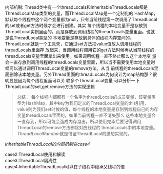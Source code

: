   内部机制: Thread类中有一个threadLocals和inheritableThreadLocals都是ThreadLocalMap类型的变量，而ThreadLocalMap是一个定制化的
HashMap，默认每个线程中这个两个变量都为null，只有当前线程第一次调用了ThreadLocal的set或者get方法时候才会进行创建。其实
每个线程的本地变量不是存放到ThreadLocal实例里面的，而是存放到调用线程的threadLocals变量里面。也就是说ThreadLocal类型的
本地变量是存放到具体的线程内存空间的。ThreadLocal就是一个工具壳，它通过set方法把value值放入调用线程的threadLocals里面存
放起来，当调用线程调用它的get方法时候再从当前线程的threadLocals变量里面拿出来使用。如果调用线程一直不终止那么这个本地变
量会一直存放到调用线程的threadLocals变量里面，所以当不需要使用本地变量时候可以通过调用ThreadLocal变量的remove方法，从当
前线程的threadLocals里面删除该本地变量。另外Thread里面的threadLocals为何设计为map结构那？很明显是因为每个线程里面可以关
联多个ThreadLocal变量
  可以分析一下ThreadLocal的set,get,remove方法的实现逻辑
  
  >总结：
  每个线程内部都有一个名字为threadLocals的成员变量，该变量类型为HashMap，其中key为我们定义的ThreadLocal变量的this引用，
  value则为我们set时候的值，每个线程的本地变量是存到到线程自己的内存变量threadLocals里面的，如果当前线程一直不消失那么
  这些本地变量会一直存到，所以可能会造成内存溢出，所以使用完毕后要记得调用ThreadLocal的remove方法删除对应线程的
  threadLocals中的本地变量。*ThreadLocalRandom*就是借鉴ThreadLocal的思想实现的。
  
  *InheritableThreadLocal的内部机制在case4*
  
  

case2:ThreadLocal使用和解读  
case3:ThreadLocal隔离性  
case4:InheritableThreadLocal可以在子线程中继承父线程的值  



